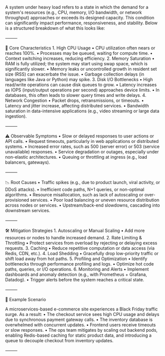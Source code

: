 A system under heavy load refers to a state in which the demand for a system's resources (e.g., CPU, memory, I/O bandwidth, or network throughput) approaches or exceeds its designed capacity. This condition can significantly impact performance, responsiveness, and stability. Below is a structured breakdown of what this looks like:

⸻

🔧 Core Characteristics
    1.    High CPU Usage
    •    CPU utilization often nears or reaches 100%.
    •    Processes may be queued, waiting for compute time.
    •    Context switching increases, reducing efficiency.
    2.    Memory Saturation
    •    RAM is fully utilized; the system may start using swap space, which is significantly slower.
    •    Memory leaks or uncontrolled growth in resident set size (RSS) can exacerbate the issue.
    •    Garbage collection delays (in languages like Java or Python) may spike.
    3.    Disk I/O Bottlenecks
    •    High read/write operations can cause disk queues to grow.
    •    Latency increases as IOPS (input/output operations per second) approaches device limits.
    •    In databases, this often leads to slower query times and write delays.
    4.    Network Congestion
    •    Packet drops, retransmissions, or timeouts.
    •    Latency and jitter increase, affecting distributed services.
    •    Bandwidth saturation in data-intensive applications (e.g., video streaming or large data ingestion).

⸻

⚠️ Observable Symptoms
    •    Slow or delayed responses to user actions or API calls.
    •    Request timeouts, particularly in web applications or distributed systems.
    •    Increased error rates, such as 500 (server error) or 503 (service unavailable) responses.
    •    Service degradation or outages, especially under non-elastic architectures.
    •    Queuing or throttling at ingress (e.g., load balancers, gateways).

⸻

📉 Root Causes
    •    Traffic spikes (e.g., due to product launch, viral activity, or DDoS attacks).
    •    Inefficient code paths, N+1 queries, or non-optimal algorithms.
    •    Resource misallocation, such as lack of autoscaling or over-provisioned services.
    •    Poor load balancing or uneven resource distribution across nodes or services.
    •    Upstream/back-end slowdowns, cascading into downstream services.

⸻

🛠️ Mitigation Strategies
    1.    Autoscaling or Manual Scaling
    •    Add more resources or nodes to handle increased demand.
    2.    Rate Limiting & Throttling
    •    Protect services from overload by rejecting or delaying excess requests.
    3.    Caching
    •    Reduce repetitive computation or data access (via Redis, CDN, etc.).
    4.    Load Shedding
    •    Gracefully drop low-priority traffic or shift load away from hot paths.
    5.    Profiling and Optimization
    •    Identify bottlenecks through performance profiling and logs.
    •    Optimize hot code paths, queries, or I/O operations.
    6.    Monitoring and Alerts
    •    Implement dashboards and anomaly detection (e.g., with Prometheus + Grafana, Datadog).
    •    Trigger alerts before the system reaches a critical state.

⸻

📘 Example Scenario

A microservices-based e-commerce site experiences a Black Friday traffic surge. As a result:
    •    The checkout service sees high CPU usage and delays due to synchronous payment gateway calls.
    •    The inventory database is overwhelmed with concurrent updates.
    •    Frontend users receive timeouts or slow responses.
    •    The ops team mitigates by scaling out backend pods, enabling Redis-based caching for static product data, and introducing a queue to decouple checkout from inventory updates.

⸻